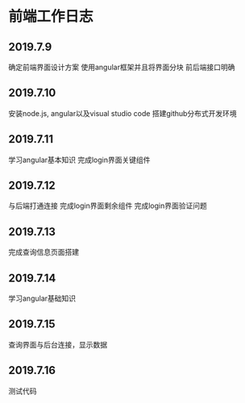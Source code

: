 # 前端工作日志
## 2019.7.9
确定前端界面设计方案
使用angular框架并且将界面分块
前后端接口明确

## 2019.7.10
安装node.js, angular以及visual studio code
搭建github分布式开发环境

## 2019.7.11
学习angular基本知识
完成login界面关键组件

## 2019.7.12
与后端打通连接
完成login界面剩余组件
完成login界面验证问题

## 2019.7.13
完成查询信息页面搭建

## 2019.7.14
学习angular基础知识

## 2019.7.15
查询界面与后台连接，显示数据

## 2019.7.16
测试代码
